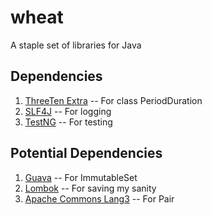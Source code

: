 # wheat
A staple set of libraries for Java

## Dependencies
1. [ThreeTen Extra](https://www.threeten.org/threeten-extra/) -- For class PeriodDuration
2. [SLF4J](https://www.slf4j.org/) -- For logging
3. [TestNG](https://testng.org/) -- For testing

## Potential Dependencies
1. [Guava](https://github.com/google/guava) -- For ImmutableSet
2. [Lombok](https://projectlombok.org/) -- For saving my sanity
3. [Apache Commons Lang3]() -- For Pair
